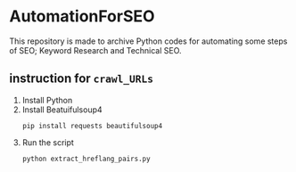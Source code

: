 # AutomationForSEO

This repository is made to archive Python codes for automating some steps of SEO; Keyword Research and Technical SEO.

## instruction for ```crawl_URLs```
1. Install Python
2. Install Beatuifulsoup4
   ```
   pip install requests beautifulsoup4
   ```
4. Run the script
   ```
   python extract_hreflang_pairs.py
   ```
